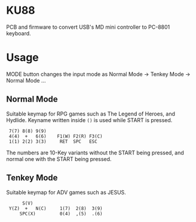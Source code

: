 # KU88
PCB and firmware to convert USB's MD mini controller to PC-8801 keyboard.

# Usage
MODE button changes the input mode as Normal Mode -> Tenkey Mode -> Normal Mode ...

## Normal Mode
Suitable keymap for RPG games such as The Legend of Heroes, and Hydlide.
Keyname written inside `()` is used while START is pressed.
```
 7(7) 8(8) 9(9)
 4(4)  +   6(6)    F1(W) F2(R) F3(C)
 1(1) 2(2) 3(3)     RET  SPC   ESC
```
The numbers are 10-Key variants without the START being pressed, and normal one
with the START being pressed.
 
## Tenkey Mode
Suitable keymap for ADV games such as JESUS.
```
      S(V)       
 Y(Z)  +   N(C)     1(7)  2(8)  3(9)
     SPC(X)         0(4)  ,(5)  .(6)
```
 